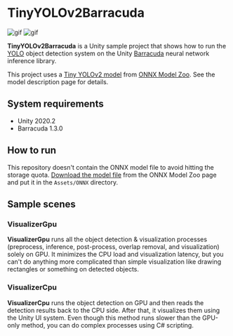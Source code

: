 TinyYOLOv2Barracuda
===================

![gif](https://i.imgur.com/fmYy8os.gif)
![gif](https://i.imgur.com/82Tekyj.gif)

**TinyYOLOv2Barracuda** is a Unity sample project that shows how to run the
[YOLO] object detection system on the Unity [Barracuda] neural network inference
library.

[YOLO]: https://pjreddie.com/darknet/yolo/
[Barracuda]: https://docs.unity3d.com/Packages/com.unity.barracuda@latest

This project uses a [Tiny YOLOv2 model] from [ONNX Model Zoo]. See the model
description page for details.

[Tiny YOLOv2 model]:
  https://github.com/onnx/models/tree/master/vision/object_detection_segmentation/tiny-yolov2
[ONNX Model Zoo]: https://github.com/onnx/models

System requirements
-------------------

- Unity 2020.2
- Barracuda 1.3.0

How to run
----------

This repository doesn't contain the ONNX model file to avoid hitting the storage
quota. [Download the model file] from the ONNX Model Zoo page and put it in the
`Assets/ONNX` directory.

[Download the model file]:
  https://github.com/onnx/models/blob/master/vision/object_detection_segmentation/tiny-yolov2/model/tinyyolov2-7.onnx

Sample scenes
-------------

### VisualizerGpu

**VisualizerGpu** runs all the object detection & visualization processes
(preprocess, inference, post-process, overlap removal, and visualization) solely
on GPU. It minimizes the CPU load and visualization latency, but you can't do
anything more complicated than simple visualization like drawing rectangles or
something on detected objects.

### VisualizerCpu

**VisualizerCpu** runs the object detection on GPU and then reads the detection
results back to the CPU side. After that, it visualizes them using the Unity UI
system. Even though this method runs slower than the GPU-only method, you can do
complex processes using C# scripting.
